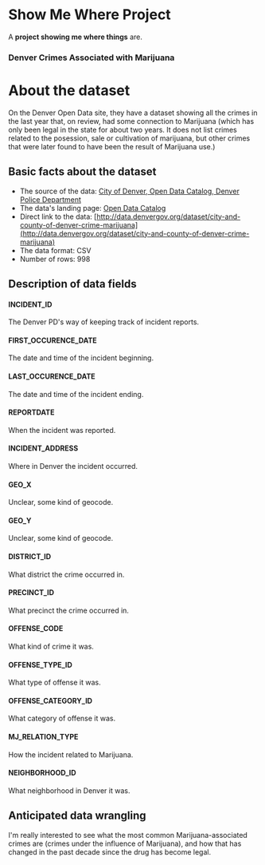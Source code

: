 # Show Me Where Project

A **project showing me where things** are.

### Denver Crimes Associated with Marijuana


# About the dataset

On the Denver Open Data site, they have a dataset showing all the crimes in the last year that, on review, had some connection to Marijuana (which has only been legal in the state for about two years. It does not list crimes related to the posession, sale or cultivation of marijuana, but other crimes that were later found to have been the result of Marijuana use.)


## Basic facts about the dataset

- The source of the data: [City of Denver, Open Data Catalog, Denver Police Department](http://data.denvergov.org/)
- The data's landing page: [Open Data Catalog](http://data.denvergov.org/dataset/city-and-county-of-denver-crime-marijuana)
- Direct link to the data: [http://data.denvergov.org/dataset/city-and-county-of-denver-crime-marijuana](http://data.denvergov.org/dataset/city-and-county-of-denver-crime-marijuana)
- The data format: CSV
- Number of rows: 998

## Description of data fields


#### INCIDENT_ID 

The Denver PD's way of keeping track of incident reports.


#### FIRST_OCCURENCE_DATE 

The date and time of the incident beginning.


#### LAST_OCCURENCE_DATE

The date and time of the incident ending.


#### REPORTDATE

When the incident was reported.


#### INCIDENT_ADDRESS  

Where in Denver the incident occurred.


#### GEO_X

Unclear, some kind of geocode.


#### GEO_Y

Unclear, some kind of geocode.


#### DISTRICT_ID

What district the crime occurred in.


#### PRECINCT_ID

What precinct the crime occurred in.


#### OFFENSE_CODE

What kind of crime it was.


#### OFFENSE_TYPE_ID

What type of offense it was.


#### OFFENSE_CATEGORY_ID

What category of offense it was.


#### MJ_RELATION_TYPE

How the incident related to Marijuana.


#### NEIGHBORHOOD_ID

What neighborhood in Denver it was.


## Anticipated data wrangling

I'm really interested to see what the most common Marijuana-associated crimes are 
(crimes under the influence of Marijuana), and how that has changed in the past decade since the drug has become legal. 
